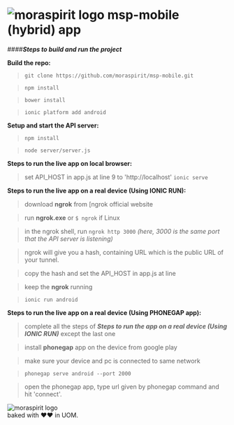 # ![moraspirit logo](http://moraspirit.com/sites/default/files/moraspirit_logo.png)   **msp-mobile (hybrid) app**

####**_Steps to build and run the project_**

**Build the repo:**

>`git clone https://github.com/moraspirit/msp-mobile.git`

>`npm install` 

>`bower install`

>`ionic platform add android`


**Setup and start the API server:**

>`npm install`

>`node server/server.js`


**Steps to run the live app on local browser:**

>set API_HOST in app.js at line 9 to 'http://localhost'
>`ionic serve`


**Steps to run the live app on a real device (Using IONIC RUN):**
>download **ngrok** from [ngrok official website

>run **ngrok.exe** or `$ ngrok` if Linux

>in the ngrok shell, run `ngrok http 3000`   _(here, 3000 is the same port that the API server is listening)_

>ngrok will give you a hash, containing URL which is the public URL of your tunnel.

>copy the hash and set the API_HOST in app.js at line 

>keep the **ngrok** running

>`ionic run android`


**Steps to run the live app on a real device (Using PHONEGAP app):**
>complete all the steps of **_Steps to run the app on a real device (Using IONIC RUN)_** except the last one

>install **phonegap** app on the device from google play 

>make sure your device and pc is connected to same network

>`phonegap serve android --port 2000`

>open the phonegap app, type url given by phonegap command and hit 'connect'.

![moraspirit logo](http://moraspirit.com/sites/default/files/msp_text_logo_300.png)  
baked with ♥♥ in UOM.
